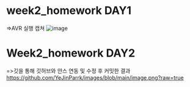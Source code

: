 # week2_homework DAY1
=>AVR 실행 캡쳐
![image](https://user-images.githubusercontent.com/79950244/110567605-22ddbf00-8195-11eb-859d-bbfe1defe1cf.png)

# Week2_homework DAY2
=>깃을 통해 깃허브와 안스 연동 및 수정 후 커밋한 결과
https://github.com/YeJinParrk/images/blob/main/image.png?raw=true
